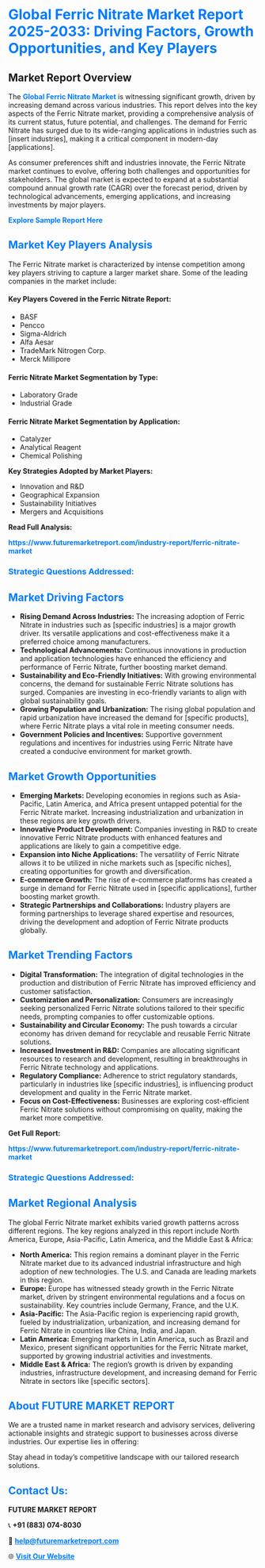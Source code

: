 <h1 style="color: #007BFF;">Global Ferric Nitrate Market Report 2025-2033: Driving Factors, Growth Opportunities, and Key Players</h1>

<section id="overview">
<h2>Market Report Overview</h2>
<p>The <a href="https://www.futuremarketreport.com/industry-report/ferric-nitrate-market" style="color: #007BFF; text-decoration: none;"><strong>Global Ferric Nitrate Market</strong></a> is witnessing significant growth, driven by increasing demand across various industries. This report delves into the key aspects of the Ferric Nitrate market, providing a comprehensive analysis of its current status, future potential, and challenges. The demand for Ferric Nitrate has surged due to its wide-ranging applications in industries such as [insert industries], making it a critical component in modern-day [applications].</p>
<p>As consumer preferences shift and industries innovate, the Ferric Nitrate market continues to evolve, offering both challenges and opportunities for stakeholders. The global market is expected to expand at a substantial compound annual growth rate (CAGR) over the forecast period, driven by technological advancements, emerging applications, and increasing investments by major players.</p>
</section>

<section id="overview">
<p><a href="https://www.futuremarketreport.com/request-sample/reportId=88755" style="color: #007BFF; text-decoration: none;"><strong>Explore Sample Report Here</strong></a></p>
</section>

<section id="key-players">
<h2 style="color: #007BFF;">Market Key Players Analysis</h2>
<p>The Ferric Nitrate market is characterized by intense competition among key players striving to capture a larger market share. Some of the leading companies in the market include:</p>
<h4>Key Players Covered in the Ferric Nitrate Report:</h4>
<ul><li>BASF</li><li>Pencco</li><li>Sigma-Aldrich</li><li>Alfa Aesar</li><li>TradeMark Nitrogen Corp.</li><li>Merck Millipore</li></ul>
<h4>Ferric Nitrate Market Segmentation by Type:</h4>
<ul><li>Laboratory Grade</li><li>Industrial Grade</li></ul>

<h4>Ferric Nitrate Market Segmentation by Application:</h4>
<ul><li>Catalyzer</li><li>Analytical Reagent</li><li>Chemical Polishing</li></ul>
<p><strong>Key Strategies Adopted by Market Players:</strong></p>
<ul>
<li>Innovation and R&D</li>
<li>Geographical Expansion</li>
<li>Sustainability Initiatives</li>
<li>Mergers and Acquisitions</li>
</ul>
</section>

<section>
<p><strong>Read Full Analysis: </strong></p><a href="https://www.futuremarketreport.com/industry-report/ferric-nitrate-market" style="color: #007BFF; text-decoration: none;"><strong>https://www.futuremarketreport.com/industry-report/ferric-nitrate-market</strong></a>
<h3 style="color: #007BFF;">Strategic Questions Addressed:</h3>
</section>

<section id="driving-factors">
<h2 style="color: #007BFF;">Market Driving Factors</h2>
<ul>
<li><strong>Rising Demand Across Industries:</strong> The increasing adoption of Ferric Nitrate in industries such as [specific industries] is a major growth driver. Its versatile applications and cost-effectiveness make it a preferred choice among manufacturers.</li>
<li><strong>Technological Advancements:</strong> Continuous innovations in production and application technologies have enhanced the efficiency and performance of Ferric Nitrate, further boosting market demand.</li>
<li><strong>Sustainability and Eco-Friendly Initiatives:</strong> With growing environmental concerns, the demand for sustainable Ferric Nitrate solutions has surged. Companies are investing in eco-friendly variants to align with global sustainability goals.</li>
<li><strong>Growing Population and Urbanization:</strong> The rising global population and rapid urbanization have increased the demand for [specific products], where Ferric Nitrate plays a vital role in meeting consumer needs.</li>
<li><strong>Government Policies and Incentives:</strong> Supportive government regulations and incentives for industries using Ferric Nitrate have created a conducive environment for market growth.</li>
</ul>
</section>

<section id="growth-opportunities">
<h2 style="color: #007BFF;">Market Growth Opportunities</h2>
<ul>
<li><strong>Emerging Markets:</strong> Developing economies in regions such as Asia-Pacific, Latin America, and Africa present untapped potential for the Ferric Nitrate market. Increasing industrialization and urbanization in these regions are key growth drivers.</li>
<li><strong>Innovative Product Development:</strong> Companies investing in R&D to create innovative Ferric Nitrate products with enhanced features and applications are likely to gain a competitive edge.</li>
<li><strong>Expansion into Niche Applications:</strong> The versatility of Ferric Nitrate allows it to be utilized in niche markets such as [specific niches], creating opportunities for growth and diversification.</li>
<li><strong>E-commerce Growth:</strong> The rise of e-commerce platforms has created a surge in demand for Ferric Nitrate used in [specific applications], further boosting market growth.</li>
<li><strong>Strategic Partnerships and Collaborations:</strong> Industry players are forming partnerships to leverage shared expertise and resources, driving the development and adoption of Ferric Nitrate products globally.</li>
</ul>
</section>

<section id="trending-factors">
<h2 style="color: #007BFF;">Market Trending Factors</h2>
<ul>
<li><strong>Digital Transformation:</strong> The integration of digital technologies in the production and distribution of Ferric Nitrate has improved efficiency and customer satisfaction.</li>
<li><strong>Customization and Personalization:</strong> Consumers are increasingly seeking personalized Ferric Nitrate solutions tailored to their specific needs, prompting companies to offer customizable options.</li>
<li><strong>Sustainability and Circular Economy:</strong> The push towards a circular economy has driven demand for recyclable and reusable Ferric Nitrate solutions.</li>
<li><strong>Increased Investment in R&D:</strong> Companies are allocating significant resources to research and development, resulting in breakthroughs in Ferric Nitrate technology and applications.</li>
<li><strong>Regulatory Compliance:</strong> Adherence to strict regulatory standards, particularly in industries like [specific industries], is influencing product development and quality in the Ferric Nitrate market.</li>
<li><strong>Focus on Cost-Effectiveness:</strong> Businesses are exploring cost-efficient Ferric Nitrate solutions without compromising on quality, making the market more competitive.</li>
</ul>
</section>

<section>
<p><strong>Get Full Report: </strong></p><a href="https://www.futuremarketreport.com/industry-report/ferric-nitrate-market" style="color: #007BFF; text-decoration: none;"><strong>https://www.futuremarketreport.com/industry-report/ferric-nitrate-market</strong></a>
<h3 style="color: #007BFF;">Strategic Questions Addressed:</h3>
</section>


<section id="regional-analysis">
<h2 style="color: #007BFF;">Market Regional Analysis</h2>
<p>The global Ferric Nitrate market exhibits varied growth patterns across different regions. The key regions analyzed in this report include North America, Europe, Asia-Pacific, Latin America, and the Middle East & Africa:</p>
<ul>
<li><strong>North America:</strong> This region remains a dominant player in the Ferric Nitrate market due to its advanced industrial infrastructure and high adoption of new technologies. The U.S. and Canada are leading markets in this region.</li>
<li><strong>Europe:</strong> Europe has witnessed steady growth in the Ferric Nitrate market, driven by stringent environmental regulations and a focus on sustainability. Key countries include Germany, France, and the U.K.</li>
<li><strong>Asia-Pacific:</strong> The Asia-Pacific region is experiencing rapid growth, fueled by industrialization, urbanization, and increasing demand for Ferric Nitrate in countries like China, India, and Japan.</li>
<li><strong>Latin America:</strong> Emerging markets in Latin America, such as Brazil and Mexico, present significant opportunities for the Ferric Nitrate market, supported by growing industrial activities and investments.</li>
<li><strong>Middle East & Africa:</strong> The region’s growth is driven by expanding industries, infrastructure development, and increasing demand for Ferric Nitrate in sectors like [specific sectors].</li>
</ul>
</section>

<footer>
<h2 style="color: #007BFF;">About FUTURE MARKET REPORT</h2>
<p>We are a trusted name in market research and advisory services, delivering actionable insights and strategic support to businesses across diverse industries. Our expertise lies in offering:</p>

<p>Stay ahead in today’s competitive landscape with our tailored research solutions.</p>

<h2 style="color: #007BFF;">Contact Us:</h2>
<p><strong>FUTURE MARKET REPORT</strong></p>
<p>📞 <strong>+91 (883) 074-8030</strong></p>
<p>📧 <strong><a href="mailto:help@futuremarketreport.com" style="color: #007BFF;">help@futuremarketreport.com</a></strong></p>
<p>🌐 <strong><a href="https://www.futuremarketreport.com/" style="color: #007BFF;">Visit Our Website</a></strong></p>
</footer>
